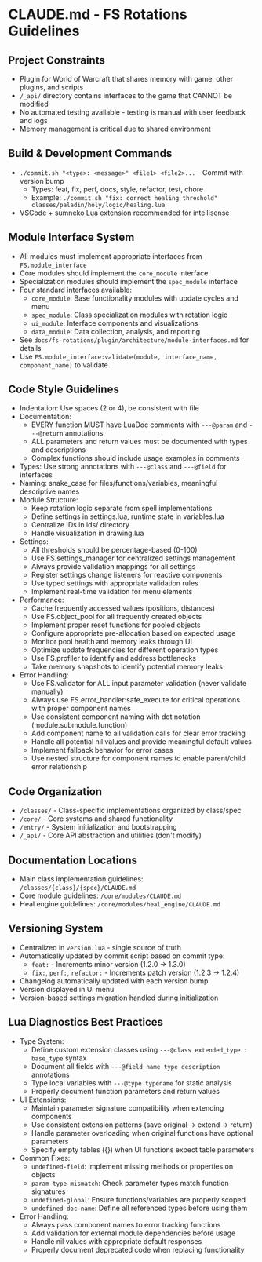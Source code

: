 # CLAUDE.md - FS Rotations Guidelines

## Project Constraints
- Plugin for World of Warcraft that shares memory with game, other plugins, and scripts
- `/_api/` directory contains interfaces to the game that CANNOT be modified
- No automated testing available - testing is manual with user feedback and logs
- Memory management is critical due to shared environment

## Build & Development Commands
- `./commit.sh "<type>: <message>" <file1> <file2>...` - Commit with version bump
  - Types: feat, fix, perf, docs, style, refactor, test, chore
  - Example: `./commit.sh "fix: correct healing threshold" classes/paladin/holy/logic/healing.lua`
- VSCode + sumneko Lua extension recommended for intellisense

## Module Interface System
- All modules must implement appropriate interfaces from `FS.module_interface`
- Core modules should implement the `core_module` interface
- Specialization modules should implement the `spec_module` interface
- Four standard interfaces available:
  - `core_module`: Base functionality modules with update cycles and menu
  - `spec_module`: Class specialization modules with rotation logic
  - `ui_module`: Interface components and visualizations
  - `data_module`: Data collection, analysis, and reporting
- See `docs/fs-rotations/plugin/architecture/module-interfaces.md` for details
- Use `FS.module_interface:validate(module, interface_name, component_name)` to validate

## Code Style Guidelines
- Indentation: Use spaces (2 or 4), be consistent with file
- Documentation:
  - EVERY function MUST have LuaDoc comments with `---@param` and `---@return` annotations
  - ALL parameters and return values must be documented with types and descriptions
  - Complex functions should include usage examples in comments
- Types: Use strong annotations with `---@class` and `---@field` for interfaces
- Naming: snake_case for files/functions/variables, meaningful descriptive names
- Module Structure:
  - Keep rotation logic separate from spell implementations
  - Define settings in settings.lua, runtime state in variables.lua
  - Centralize IDs in ids/ directory
  - Handle visualization in drawing.lua
- Settings: 
  - All thresholds should be percentage-based (0-100)
  - Use FS.settings_manager for centralized settings management
  - Always provide validation mappings for all settings
  - Register settings change listeners for reactive components
  - Use typed settings with appropriate validation rules
  - Implement real-time validation for menu elements
- Performance: 
  - Cache frequently accessed values (positions, distances)
  - Use FS.object_pool for all frequently created objects 
  - Implement proper reset functions for pooled objects
  - Configure appropriate pre-allocation based on expected usage
  - Monitor pool health and memory leaks through UI
  - Optimize update frequencies for different operation types
  - Use FS.profiler to identify and address bottlenecks 
  - Take memory snapshots to identify potential memory leaks
- Error Handling: 
  - Use FS.validator for ALL input parameter validation (never validate manually)
  - Always use FS.error_handler:safe_execute for critical operations with proper component names
  - Use consistent component naming with dot notation (module.submodule.function)
  - Add component name to all validation calls for clear error tracking
  - Handle all potential nil values and provide meaningful default values
  - Implement fallback behavior for error cases 
  - Use nested structure for component names to enable parent/child error relationship

## Code Organization
- `/classes/` - Class-specific implementations organized by class/spec
- `/core/` - Core systems and shared functionality
- `/entry/` - System initialization and bootstrapping
- `/_api/` - Core API abstraction and utilities (don't modify)

## Documentation Locations
- Main class implementation guidelines: `/classes/{class}/{spec}/CLAUDE.md`
- Core module guidelines: `/core/modules/CLAUDE.md`
- Heal engine guidelines: `/core/modules/heal_engine/CLAUDE.md`

## Versioning System
- Centralized in `version.lua` - single source of truth
- Automatically updated by commit script based on commit type:
  - `feat:` - Increments minor version (1.2.0 → 1.3.0)
  - `fix:`, `perf:`, `refactor:` - Increments patch version (1.2.3 → 1.2.4)
- Changelog automatically updated with each version bump
- Version displayed in UI menu
- Version-based settings migration handled during initialization

## Lua Diagnostics Best Practices
- Type System:
  - Define custom extension classes using `---@class extended_type : base_type` syntax
  - Document all fields with `---@field name type description` annotations
  - Type local variables with `---@type typename` for static analysis
  - Properly document function parameters and return values
- UI Extensions:
  - Maintain parameter signature compatibility when extending components
  - Use consistent extension patterns (save original → extend → return)
  - Handle parameter overloading when original functions have optional parameters
  - Specify empty tables ({}) when UI functions expect table parameters
- Common Fixes:
  - `undefined-field`: Implement missing methods or properties on objects
  - `param-type-mismatch`: Check parameter types match function signatures
  - `undefined-global`: Ensure functions/variables are properly scoped
  - `undefined-doc-name`: Define all referenced types before using them
- Error Handling:
  - Always pass component names to error tracking functions
  - Add validation for external module dependencies before usage
  - Handle nil values with appropriate default responses
  - Properly document deprecated code when replacing functionality